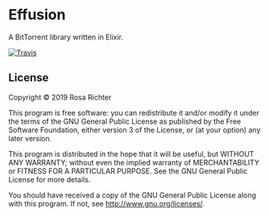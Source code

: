 # Effusion

A BitTorrent library written in Elixir.

[![Travis](https://img.shields.io/travis/Cantido/effusion.svg?style=for-the-badge)](https://travis-ci.org/Cantido/effusion)

## License

Copyright © 2019 Rosa Richter

This program is free software: you can redistribute it and/or modify it under the terms of the GNU General Public License as published by the Free Software Foundation, either version 3 of the License, or (at your option) any later version.

This program is distributed in the hope that it will be useful, but WITHOUT ANY WARRANTY; without even the implied warranty of MERCHANTABILITY or FITNESS FOR A PARTICULAR PURPOSE. See the GNU General Public License for more details.

You should have received a copy of the GNU General Public License along with this program. If not, see http://www.gnu.org/licenses/.
